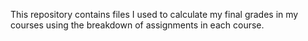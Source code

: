 This repository contains files I used to calculate my final grades in my courses using the breakdown of assignments in each course.
